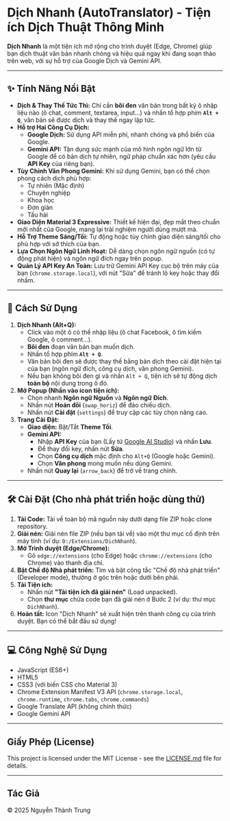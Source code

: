 # Dịch Nhanh (AutoTranslator) - Tiện ích Dịch Thuật Thông Minh



**Dịch Nhanh** là một tiện ích mở rộng cho trình duyệt (Edge, Chrome) giúp bạn dịch thuật văn bản nhanh chóng và hiệu quả ngay khi đang soạn thảo trên web, với sự hỗ trợ của Google Dịch và Gemini API.

---

## ✨ Tính Năng Nổi Bật

* **Dịch & Thay Thế Tức Thì:** Chỉ cần **bôi đen** văn bản trong bất kỳ ô nhập liệu nào (ô chat, comment, textarea, input...) và nhấn tổ hợp phím **`Alt + Q`**, văn bản sẽ được dịch và thay thế ngay lập tức.
* **Hỗ trợ Hai Công Cụ Dịch:**
    * **Google Dịch:** Sử dụng API miễn phí, nhanh chóng và phổ biến của Google.
    * **Gemini API:** Tận dụng sức mạnh của mô hình ngôn ngữ lớn từ Google để có bản dịch tự nhiên, ngữ pháp chuẩn xác hơn (yêu cầu **API Key** của riêng bạn).
* **Tùy Chỉnh Văn Phong Gemini:** Khi sử dụng Gemini, bạn có thể chọn phong cách dịch phù hợp:
    * Tự nhiên (Mặc định)
    * Chuyên nghiệp
    * Khoa học
    * Đơn giản
    * Tấu hài
* **Giao Diện Material 3 Expressive:** Thiết kế hiện đại, đẹp mắt theo chuẩn mới nhất của Google, mang lại trải nghiệm người dùng mượt mà.
* **Hỗ Trợ Theme Sáng/Tối:** Tự động hoặc tùy chỉnh giao diện sáng/tối cho phù hợp với sở thích của bạn.
* **Lựa Chọn Ngôn Ngữ Linh Hoạt:** Dễ dàng chọn ngôn ngữ nguồn (có tự động phát hiện) và ngôn ngữ đích ngay trên popup.
* **Quản Lý API Key An Toàn:** Lưu trữ Gemini API Key cục bộ trên máy của bạn (`chrome.storage.local`), với nút "Sửa" để tránh lộ key hoặc thay đổi nhầm.

---

## 🚀 Cách Sử Dụng

1.  **Dịch Nhanh (Alt+Q):**
    * Click vào một ô có thể nhập liệu (ô chat Facebook, ô tìm kiếm Google, ô comment...).
    * **Bôi đen** đoạn văn bản bạn muốn dịch.
    * Nhấn tổ hợp phím **`Alt + Q`**.
    * Văn bản bôi đen sẽ được thay thế bằng bản dịch theo cài đặt hiện tại của bạn (ngôn ngữ đích, công cụ dịch, văn phong Gemini).
    * Nếu bạn không bôi đen gì và nhấn `Alt + Q`, tiện ích sẽ tự động dịch **toàn bộ** nội dung trong ô đó.
2.  **Mở Popup (Nhấn vào icon tiện ích):**
    * Chọn nhanh **Ngôn ngữ Nguồn** và **Ngôn ngữ Đích**.
    * Nhấn nút **Hoán đổi** (`swap_horiz`) để đảo chiều dịch.
    * Nhấn nút **Cài đặt** (`settings`) để truy cập các tùy chọn nâng cao.
3.  **Trang Cài Đặt:**
    * **Giao diện:** Bật/Tắt **Theme Tối**.
    * **Gemini API:**
        * Nhập **API Key** của bạn (Lấy từ [Google AI Studio](https://aistudio.google.com/app/apikey)) và nhấn **Lưu**.
        * Để thay đổi key, nhấn nút **Sửa**.
        * Chọn **Công cụ dịch** mặc định cho `Alt+Q` (Google hoặc Gemini).
        * Chọn **Văn phong** mong muốn nếu dùng Gemini.
    * Nhấn nút **Quay lại** (`arrow_back`) để trở về trang chính.

---

## 🛠️ Cài Đặt (Cho nhà phát triển hoặc dùng thử)

1.  **Tải Code:** Tải về toàn bộ mã nguồn này dưới dạng file ZIP hoặc clone repository.
2.  **Giải nén:** Giải nén file ZIP (nếu bạn tải về) vào một thư mục cố định trên máy tính (ví dụ: `D:/Extensions/DichNhanh`).
3.  **Mở Trình duyệt (Edge/Chrome):**
    * Gõ `edge://extensions` (cho Edge) hoặc `chrome://extensions` (cho Chrome) vào thanh địa chỉ.
4.  **Bật Chế độ Nhà phát triển:** Tìm và bật công tắc "Chế độ nhà phát triển" (Developer mode), thường ở góc trên hoặc dưới bên phải.
5.  **Tải Tiện ích:**
    * Nhấn nút **"Tải tiện ích đã giải nén"** (Load unpacked).
    * Chọn **thư mục** chứa code bạn đã giải nén ở Bước 2 (ví dụ: thư mục `DichNhanh`).
6.  **Hoàn tất:** Icon "Dịch Nhanh" sẽ xuất hiện trên thanh công cụ của trình duyệt. Bạn có thể bắt đầu sử dụng!

---

## 💻 Công Nghệ Sử Dụng

* JavaScript (ES6+)
* HTML5
* CSS3 (với biến CSS cho Material 3)
* Chrome Extension Manifest V3 API (`chrome.storage.local`, `chrome.runtime`, `chrome.tabs`, `chrome.commands`)
* Google Translate API (không chính thức)
* Google Gemini API

---

## Giấy Phép (License)

This project is licensed under the MIT License - see the [LICENSE.md](LICENSE.md) file for details.

---

## Tác Giả

© 2025 Nguyễn Thành Trung